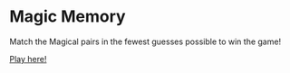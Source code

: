 # Magic Memory

Match the Magical pairs in the fewest guesses possible to win the game!

[Play here!](https://tketron.github.io/memory_cards/)
